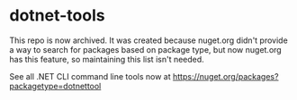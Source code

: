 # dotnet-tools

This repo is now archived. It was created because nuget.org didn't provide a way to search for packages based on package type, but now nuget.org has this feature, so maintaining this list isn't needed.

See all .NET CLI command line tools now at https://nuget.org/packages?packagetype=dotnettool

